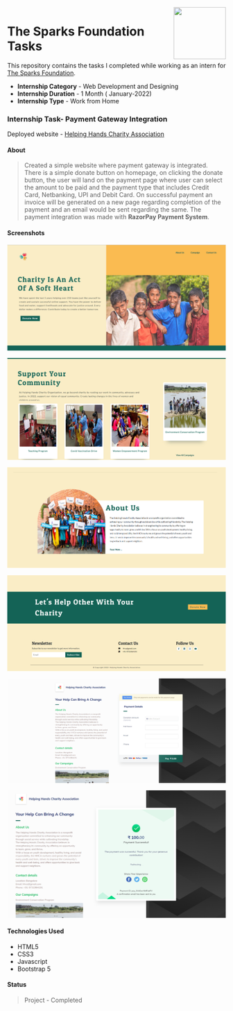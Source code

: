<img align = right height = 120 width = 120 src = https://www.thesparksfoundationsingapore.org/images/logo_small.png>

# The Sparks Foundation Tasks

This repository contains the tasks I completed while working as an intern for [The Sparks Foundation](https://www.thesparksfoundationsingapore.org/).

- **Internship Category** - Web Development and Designing
- **Internship Duration** - 1 Month ( January-2022)
- **Internship Type** - Work from Home

### Internship Task- Payment Gateway Integration
Deployed website - [Helping Hands Charity Association](https://helpinghandscharityassociation.netlify.app/)

#### About
>Created a simple website where payment gateway is integrated. There is a simple donate button on homepage, on clicking the donate button, the user will land on the payment page where user can select the amount to be paid and the payment type that includes Credit Card, Netbanking, UPI and Debit Card. On successful payment an invoice will be generated on a new page regarding completion of the payment and an email would be sent regarding the same. The payment integration was made with **RazorPay Payment System**.

#### Screenshots
![Example screenshot](./img/Screenshot1.PNG)<br>

![Example screenshot](./img/Screenshot2.PNG)<br>

![Example screenshot](./img/Screenshot3.PNG)<br>

![Example screenshot](./img/Screenshot4.PNG)<br>

![Example screenshot](./img/Screenshot5.PNG)<br>

![Example screenshot](./img/Screenshot6.PNG)

#### Technologies Used
* HTML5
* CSS3
* Javascript
* Bootstrap 5


#### Status
> Project - Completed
